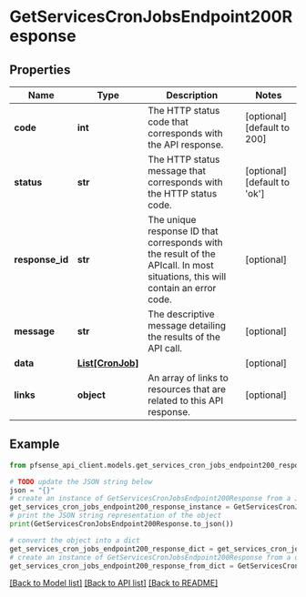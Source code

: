 # GetServicesCronJobsEndpoint200Response


## Properties

Name | Type | Description | Notes
------------ | ------------- | ------------- | -------------
**code** | **int** | The HTTP status code that corresponds with the API response. | [optional] [default to 200]
**status** | **str** | The HTTP status message that corresponds with the HTTP status code. | [optional] [default to 'ok']
**response_id** | **str** | The unique response ID that corresponds with the result of the APIcall. In most situations, this will contain an error code. | [optional] 
**message** | **str** | The descriptive message detailing the results of the API call. | [optional] 
**data** | [**List[CronJob]**](CronJob.md) |  | [optional] 
**links** | **object** | An array of links to resources that are related to this API response. | [optional] 

## Example

```python
from pfsense_api_client.models.get_services_cron_jobs_endpoint200_response import GetServicesCronJobsEndpoint200Response

# TODO update the JSON string below
json = "{}"
# create an instance of GetServicesCronJobsEndpoint200Response from a JSON string
get_services_cron_jobs_endpoint200_response_instance = GetServicesCronJobsEndpoint200Response.from_json(json)
# print the JSON string representation of the object
print(GetServicesCronJobsEndpoint200Response.to_json())

# convert the object into a dict
get_services_cron_jobs_endpoint200_response_dict = get_services_cron_jobs_endpoint200_response_instance.to_dict()
# create an instance of GetServicesCronJobsEndpoint200Response from a dict
get_services_cron_jobs_endpoint200_response_from_dict = GetServicesCronJobsEndpoint200Response.from_dict(get_services_cron_jobs_endpoint200_response_dict)
```
[[Back to Model list]](../README.md#documentation-for-models) [[Back to API list]](../README.md#documentation-for-api-endpoints) [[Back to README]](../README.md)


